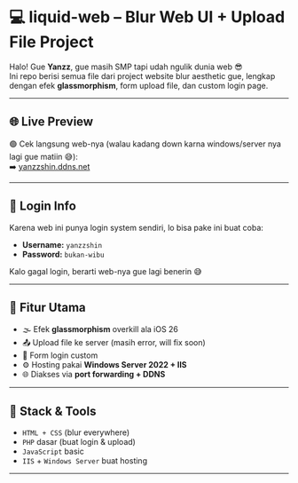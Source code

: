 # 💻 liquid-web – Blur Web UI + Upload File Project

Halo! Gue **Yanzz**, gue masih SMP tapi udah ngulik dunia web 😎  
Ini repo berisi semua file dari project website blur aesthetic gue, lengkap dengan efek **glassmorphism**, form upload file, dan custom login page.

---

## 🌐 Live Preview
🟢 Cek langsung web-nya (walau kadang down karna windows/server nya lagi gue matiin 😅):  
➡️ [yanzzshin.ddns.net](yanzzshin.ddns.net)

---

## 🔐 Login Info
Karena web ini punya login system sendiri, lo bisa pake ini buat coba:
- **Username:** `yanzzshin`
- **Password:** `bukan-wibu`

Kalo gagal login, berarti web-nya gue lagi benerin 😅

---

## 📁 Fitur Utama
- 🌫️ Efek **glassmorphism** overkill ala iOS 26
- 📤 Upload file ke server (masih error, will fix soon)
- 🔐 Form login custom
- ⚙️ Hosting pakai **Windows Server 2022 + IIS**
- 🌐 Diakses via **port forwarding + DDNS**

---

## 🧠 Stack & Tools
- `HTML + CSS` (blur everywhere)
- `PHP` dasar (buat login & upload)
- `JavaScript` basic
- `IIS` + `Windows Server` buat hosting

---


